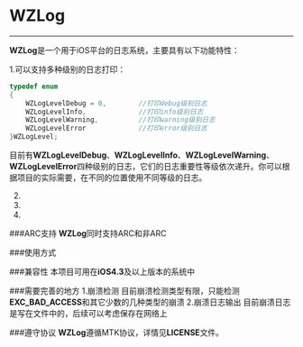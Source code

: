 # WZLog
---
**WZLog**是一个用于iOS平台的日志系统，主要具有以下功能特性：

1.可以支持多种级别的日志打印：

```objective-c
typedef enum
{
    WZLogLevelDebug = 0,        //打印debug级别日志
    WZLogLevelInfo,             //打印info级别日志
    WZLogLevelWarning,          //打印warning级别日志
    WZLogLevelError             //打印error级别日志
}WZLogLevel;
```

目前有**WZLogLevelDebug**、**WZLogLevelInfo**、**WZLogLevelWarning**、**WZLogLevelError**四种级别的日志，它们的日志重要性等级依次递升。你可以根据项目的实际需要，在不同的位置使用不同等级的日志。

2.

3.

4.



###ARC支持
**WZLog**同时支持ARC和非ARC


###使用方式



###兼容性
本项目可用在**iOS4.3**及以上版本的系统中

###需要完善的地方
1.崩溃检测
目前崩溃检测类型有限，只能检测**EXC_BAD_ACCESS**和其它少数的几种类型的崩溃
2.崩溃日志输出
目前崩溃日志是写在文件中的，后续可以考虑保存在网络上

###遵守协议
**WZLog**遵循MTK协议，详情见**LICENSE**文件。
